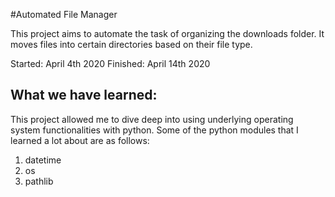 #Automated File Manager

This project aims to automate the task of organizing the downloads folder. It moves files into certain directories based on their file type.

Started: April 4th 2020
Finished: April 14th 2020

## What we have learned: ##

This project allowed me to dive deep into using underlying operating system functionalities with python. Some of the python modules that I learned a lot about are as follows:

1. datetime
2. os
3. pathlib 